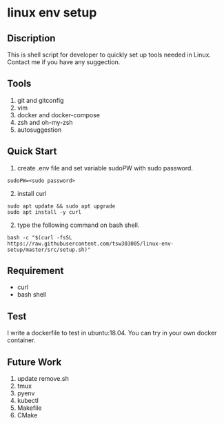 # linux env setup
## Discription
This is shell script for developer to quickly set up tools needed in Linux. Contact me if you have any suggection.

## Tools
1. git and gitconfig
2. vim
3. docker and docker-compose
4. zsh and oh-my-zsh
5. autosuggestion

## Quick Start
1. create .env file and set variable sudoPW with sudo password.
```
sudoPW=<sudo password>
```
2. install curl
```
sudo apt update && sudo apt upgrade
sudo apt install -y curl
```
2. type the following command on bash shell.
```
bash -c "$(curl -fsSL https://raw.githubusercontent.com/tsw303005/linux-env-setup/master/src/setup.sh)"
```

## Requirement
- curl
- bash shell

## Test
I write a dockerfile to test in ubuntu:18.04. You can try in your own docker container.

## Future Work
1. update remove.sh
2. tmux
3. pyenv
4. kubectl
5. Makefile
6. CMake
